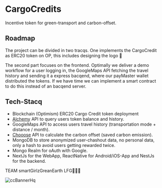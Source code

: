 # CargoCredits
Incentive token for green-transport and carbon-offset.


## Roadmap

The project can be divided in two tracqs.
One implements the CargoCredit as ERC20 token on OP, this includes designing the logo 🎨

The second part focuses on the frontend. Optimally we deliver a demo workflow for a user logging in, the GoogleMaps API fetching the travel history and sending it a express bacqend, where our payMaster wallet distributed the tokens. If we have time we can implement a smart contract to do this instead of an bacqend server.

## Tech-Stacq

- Blockchain (Optimism) ERC20 Cargo Credit token deployment
- [Alchemy](https://dashboard.alchemy.com/) API to query users token balance and history.
- GoogleMaps API to access users travel history (transportation mode + distance / month).
- [Chooose](https://www.chooose.today/) API to calculate the carbon offset (saved carbon emission).  
- MongoDB to store anonymized user-chashout data, no personal data, only a hash to avoid users getting rewarded twice.
- Mongo Realm for oAuth with Google.
- NextJs for the WebApp, ReactNative for Android/iOS-App and NestJs for the backend.



TEAM smartGirlzGreanEarth LFG🚀🚀🚀


![ccBannerHq](https://user-images.githubusercontent.com/25290565/195901960-80604c1c-61fd-420b-818a-c8502fde8325.jpg)
